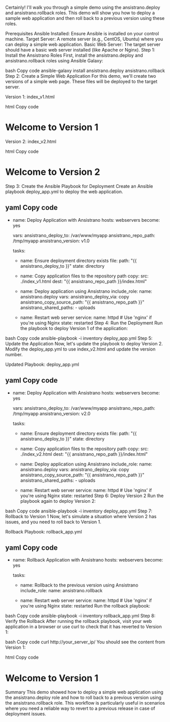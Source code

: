 Certainly! I'll walk you through a simple demo using the ansistrano.deploy and ansistrano.rollback roles. This demo will show you how to deploy a sample web application and then roll back to a previous version using these roles.

Prerequisites
Ansible Installed: Ensure Ansible is installed on your control machine.
Target Server: A remote server (e.g., CentOS, Ubuntu) where you can deploy a simple web application.
Basic Web Server: The target server should have a basic web server installed (like Apache or Nginx).
Step 1: Install the Ansistrano Roles
First, install the ansistrano.deploy and ansistrano.rollback roles using Ansible Galaxy:

bash
Copy code
ansible-galaxy install ansistrano.deploy ansistrano.rollback
Step 2: Create a Simple Web Application
For this demo, we'll create two versions of a simple web page. These files will be deployed to the target server.

Version 1: index_v1.html

html
Copy code
<!DOCTYPE html>
<html>
<head>
    <title>Version 1</title>
</head>
<body>
    <h1>Welcome to Version 1</h1>
</body>
</html>
Version 2: index_v2.html

html
Copy code
<!DOCTYPE html>
<html>
<head>
    <title>Version 2</title>
</head>
<body>
    <h1>Welcome to Version 2</h1>
</body>
</html>
Step 3: Create the Ansible Playbook for Deployment
Create an Ansible playbook deploy_app.yml to deploy the web application.

yaml
Copy code
---
- name: Deploy Application with Ansistrano
  hosts: webservers
  become: yes

  vars:
    ansistrano_deploy_to: /var/www/myapp
    ansistrano_repo_path: /tmp/myapp
    ansistrano_version: v1.0

  tasks:
    - name: Ensure deployment directory exists
      file:
        path: "{{ ansistrano_deploy_to }}"
        state: directory

    - name: Copy application files to the repository path
      copy:
        src: ./index_v1.html
        dest: "{{ ansistrano_repo_path }}/index.html"

    - name: Deploy application using Ansistrano
      include_role:
        name: ansistrano.deploy
      vars:
        ansistrano_deploy_via: copy
        ansistrano_copy_source_path: "{{ ansistrano_repo_path }}"
        ansistrano_shared_paths:
          - uploads

    - name: Restart web server
      service:
        name: httpd  # Use 'nginx' if you're using Nginx
        state: restarted
Step 4: Run the Deployment
Run the playbook to deploy Version 1 of the application:

bash
Copy code
ansible-playbook -i inventory deploy_app.yml
Step 5: Update the Application
Now, let's update the playbook to deploy Version 2. Modify the deploy_app.yml to use index_v2.html and update the version number.

Updated Playbook: deploy_app.yml

yaml
Copy code
---
- name: Deploy Application with Ansistrano
  hosts: webservers
  become: yes

  vars:
    ansistrano_deploy_to: /var/www/myapp
    ansistrano_repo_path: /tmp/myapp
    ansistrano_version: v2.0

  tasks:
    - name: Ensure deployment directory exists
      file:
        path: "{{ ansistrano_deploy_to }}"
        state: directory

    - name: Copy application files to the repository path
      copy:
        src: ./index_v2.html
        dest: "{{ ansistrano_repo_path }}/index.html"

    - name: Deploy application using Ansistrano
      include_role:
        name: ansistrano.deploy
      vars:
        ansistrano_deploy_via: copy
        ansistrano_copy_source_path: "{{ ansistrano_repo_path }}"
        ansistrano_shared_paths:
          - uploads

    - name: Restart web server
      service:
        name: httpd  # Use 'nginx' if you're using Nginx
        state: restarted
Step 6: Deploy Version 2
Run the playbook again to deploy Version 2:

bash
Copy code
ansible-playbook -i inventory deploy_app.yml
Step 7: Rollback to Version 1
Now, let's simulate a situation where Version 2 has issues, and you need to roll back to Version 1.

Rollback Playbook: rollback_app.yml

yaml
Copy code
---
- name: Rollback Application with Ansistrano
  hosts: webservers
  become: yes

  tasks:
    - name: Rollback to the previous version using Ansistrano
      include_role:
        name: ansistrano.rollback

    - name: Restart web server
      service:
        name: httpd  # Use 'nginx' if you're using Nginx
        state: restarted
Run the rollback playbook:

bash
Copy code
ansible-playbook -i inventory rollback_app.yml
Step 8: Verify the Rollback
After running the rollback playbook, visit your web application in a browser or use curl to check that it has reverted to Version 1:

bash
Copy code
curl http://your_server_ip/
You should see the content from Version 1:

html
Copy code
<h1>Welcome to Version 1</h1>
Summary
This demo showed how to deploy a simple web application using the ansistrano.deploy role and how to roll back to a previous version using the ansistrano.rollback role. This workflow is particularly useful in scenarios where you need a reliable way to revert to a previous release in case of deployment issues.